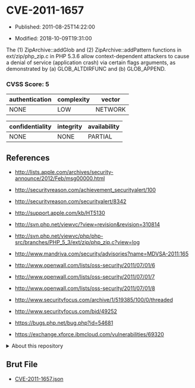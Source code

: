 # CVE-2011-1657

- Published: 2011-08-25T14:22:00

- Modified: 2018-10-09T19:31:00

The (1) ZipArchive::addGlob and (2) ZipArchive::addPattern functions in ext/zip/php_zip.c in PHP 5.3.6 allow context-dependent attackers to cause a denial of service (application crash) via certain flags arguments, as demonstrated by (a) GLOB_ALTDIRFUNC and (b) GLOB_APPEND.

### CVSS Score: **5**

| authentication | complexity | vector |
| --- | --- | --- |
| NONE | LOW | NETWORK |

| confidentiality | integrity | availability |
| --- | --- | --- |
| NONE | NONE | PARTIAL |

## References

* http://lists.apple.com/archives/security-announce/2012/Feb/msg00000.html

* http://securityreason.com/achievement_securityalert/100

* http://securityreason.com/securityalert/8342

* http://support.apple.com/kb/HT5130

* http://svn.php.net/viewvc/?view=revision&revision=310814

* http://svn.php.net/viewvc/php/php-src/branches/PHP_5_3/ext/zip/php_zip.c?view=log

* http://www.mandriva.com/security/advisories?name=MDVSA-2011:165

* http://www.openwall.com/lists/oss-security/2011/07/01/6

* http://www.openwall.com/lists/oss-security/2011/07/01/7

* http://www.openwall.com/lists/oss-security/2011/07/01/8

* http://www.securityfocus.com/archive/1/519385/100/0/threaded

* http://www.securityfocus.com/bid/49252

* https://bugs.php.net/bug.php?id=54681

* https://exchange.xforce.ibmcloud.com/vulnerabilities/69320

<details>
<summary>About this repository</summary> 

  This repository is part of the project [Live Hack CVE](https://github.com/Live-Hack-CVE). Main website can be found [www.live-hack.org](https://www.live-hack.org) 
  
  Made by [Sn0wAlice](https://github.com/Sn0wAlice) for the people that care about security and need to have a feed of the latest CVEs. Hope you enjoy it, don't forget to star the repo and follow me on [Twitter](https://twitter.com/Sn0wAlice) and [Github](https://github.com/Sn0wAlice). And that is my [personnal website](https://www.alice-snow.me/)

  - [Home Page](https://github.com/Live-Hack-CVE)
  - [Framework](https://github.com/Live-Hack-CVE/cve-framework)
  - [CVE database](https://github.com/Live-Hack-CVE/full_database)
  - [Changelog](https://github.com/Live-Hack-CVE/Changelog)
</details>

## Brut File

* [CVE-2011-1657.json](https://raw.githubusercontent.com/Live-Hack-CVE/full_database/main/cves/2011/CVE-2011-1657.json)

